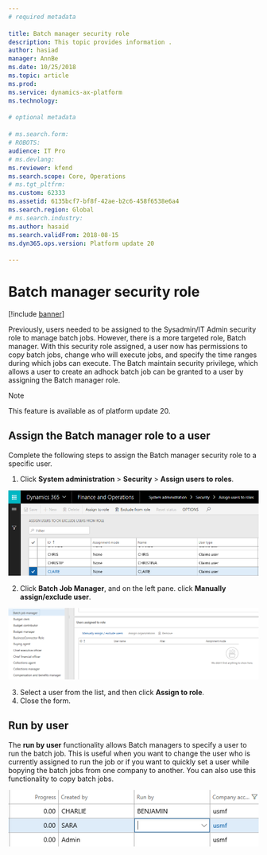 ```yaml
---
# required metadata

title: Batch manager security role
description: This topic provides information .
author: hasiad
manager: AnnBe
ms.date: 10/25/2018
ms.topic: article
ms.prod: 
ms.service: dynamics-ax-platform
ms.technology: 

# optional metadata

# ms.search.form: 
# ROBOTS: 
audience: IT Pro
# ms.devlang: 
ms.reviewer: kfend
ms.search.scope: Core, Operations
# ms.tgt_pltfrm: 
ms.custom: 62333
ms.assetid: 6135bcf7-bf8f-42ae-b2c6-458f6538e6a4
ms.search.region: Global
# ms.search.industry: 
ms.author: hasaid
ms.search.validFrom: 2018-08-15
ms.dyn365.ops.version: Platform update 20

---
```


# Batch manager security role

[!include [banner](../includes/banner.md)]

Previously, users needed to be assigned to the Sysadmin/IT Admin security role to manage batch jobs. However, there is a more targeted role, Batch manager. With this security role assigned, a user now has permissions to copy batch jobs, change who will execute jobs, and specify the time ranges during which jobs can execute. The Batch maintain security privilege, which allows a user to create an adhock batch job can be granted to a user by assigning the Batch manager role.

> [!NOTE]
> This feature is available as of platform update 20.

## Assign the Batch manager role to a user
Complete the following steps to assign the Batch manager security role to a specific user.

1.	Click **System administration** > **Security** > **Assign users to roles**.

![Assign User To Roles](./media/assign-batchmanager-role.png) 

2.	Click **Batch Job Manager**, and on the left pane. click **Manually assign/exclude user**.

![Batch Manager Role](./media/assign-batchmanager-role-2.png) 

3.	Select a user from the list, and then click **Assign to role**.
4.	Close the form. 

## Run by user

The **run by user** functionality allows Batch managers to specify a user to run the batch job. This is useful when you want to change the user who is currently assigned to run the job or if you want to quickly set a user while bopying the batch jobs from one company to another. You can also use this functionality to copy batch jobs.

 ![RunBy User](./media/runby-user.png)  
 
